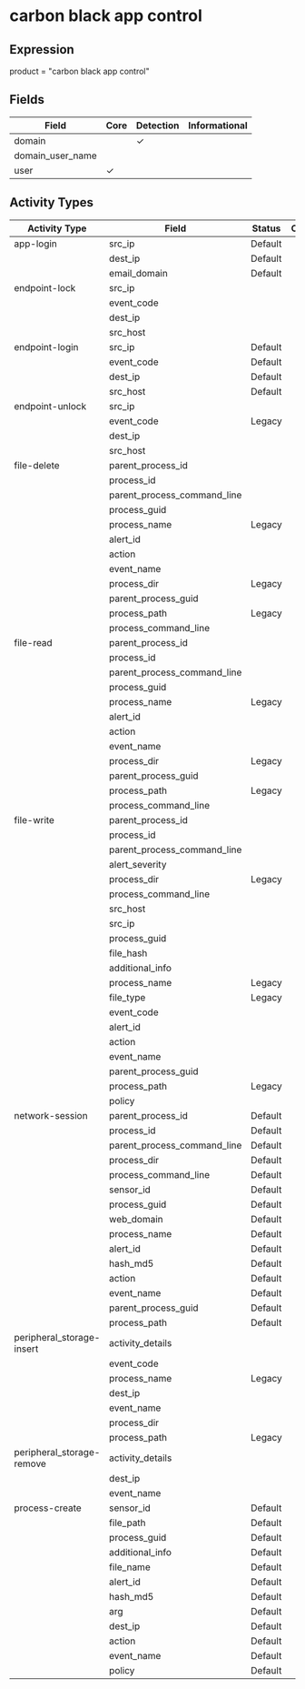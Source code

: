 carbon black app control
========================

Expression
----------

product = "carbon black app control"

Fields
------

| Field            | Core     | Detection | Informational |
| ---------------- | -------- | --------- | ------------- |
| domain           |          | &#10003;  |               |
| domain_user_name |          |           |               |
| user             | &#10003; |           |               |

Activity Types
--------------

| Activity Type             | Field                       | Status  | Core | Detection | Informational |
| ------------------------- | --------------------------- | ------- | ---- | --------- | ------------- |
| app-login                 | src_ip                      | Default |      | &#10003;  |               |
|                           | dest_ip                     | Default |      | &#10003;  |               |
|                           | email_domain                | Default |      |           | &#10003;      |
| endpoint-lock             | src_ip                      |         |      | &#10003;  |               |
|                           | event_code                  |         |      |           | &#10003;      |
|                           | dest_ip                     |         |      | &#10003;  |               |
|                           | src_host                    |         |      | &#10003;  |               |
| endpoint-login            | src_ip                      | Default |      | &#10003;  |               |
|                           | event_code                  | Default |      |           | &#10003;      |
|                           | dest_ip                     | Default |      | &#10003;  |               |
|                           | src_host                    | Default |      | &#10003;  |               |
| endpoint-unlock           | src_ip                      |         |      | &#10003;  |               |
|                           | event_code                  | Legacy  |      |           | &#10003;      |
|                           | dest_ip                     |         |      | &#10003;  |               |
|                           | src_host                    |         |      | &#10003;  |               |
| file-delete               | parent_process_id           |         |      |           | &#10003;      |
|                           | process_id                  |         |      |           | &#10003;      |
|                           | parent_process_command_line |         |      | &#10003;  |               |
|                           | process_guid                |         |      |           | &#10003;      |
|                           | process_name                | Legacy  |      |           | &#10003;      |
|                           | alert_id                    |         |      |           | &#10003;      |
|                           | action                      |         |      | &#10003;  |               |
|                           | event_name                  |         |      | &#10003;  |               |
|                           | process_dir                 | Legacy  |      |           | &#10003;      |
|                           | parent_process_guid         |         |      |           | &#10003;      |
|                           | process_path                | Legacy  |      |           | &#10003;      |
|                           | process_command_line        |         |      | &#10003;  |               |
| file-read                 | parent_process_id           |         |      |           | &#10003;      |
|                           | process_id                  |         |      |           | &#10003;      |
|                           | parent_process_command_line |         |      | &#10003;  |               |
|                           | process_guid                |         |      |           | &#10003;      |
|                           | process_name                | Legacy  |      |           | &#10003;      |
|                           | alert_id                    |         |      |           | &#10003;      |
|                           | action                      |         |      | &#10003;  |               |
|                           | event_name                  |         |      | &#10003;  |               |
|                           | process_dir                 | Legacy  |      |           | &#10003;      |
|                           | parent_process_guid         |         |      |           | &#10003;      |
|                           | process_path                | Legacy  |      | &#10003;  |               |
|                           | process_command_line        |         |      | &#10003;  |               |
| file-write                | parent_process_id           |         |      |           | &#10003;      |
|                           | process_id                  |         |      |           | &#10003;      |
|                           | parent_process_command_line |         |      | &#10003;  |               |
|                           | alert_severity              |         |      | &#10003;  |               |
|                           | process_dir                 | Legacy  |      |           | &#10003;      |
|                           | process_command_line        |         |      | &#10003;  |               |
|                           | src_host                    |         |      | &#10003;  |               |
|                           | src_ip                      |         |      | &#10003;  |               |
|                           | process_guid                |         |      |           | &#10003;      |
|                           | file_hash                   |         |      | &#10003;  |               |
|                           | additional_info             |         |      |           | &#10003;      |
|                           | process_name                | Legacy  |      |           | &#10003;      |
|                           | file_type                   | Legacy  |      |           | &#10003;      |
|                           | event_code                  |         |      |           | &#10003;      |
|                           | alert_id                    |         |      |           | &#10003;      |
|                           | action                      |         |      | &#10003;  |               |
|                           | event_name                  |         |      | &#10003;  |               |
|                           | parent_process_guid         |         |      |           | &#10003;      |
|                           | process_path                | Legacy  |      | &#10003;  |               |
|                           | policy                      |         |      | &#10003;  |               |
| network-session           | parent_process_id           | Default |      |           | &#10003;      |
|                           | process_id                  | Default |      |           | &#10003;      |
|                           | parent_process_command_line | Default |      |           | &#10003;      |
|                           | process_dir                 | Default |      |           | &#10003;      |
|                           | process_command_line        | Default |      |           | &#10003;      |
|                           | sensor_id                   | Default |      |           | &#10003;      |
|                           | process_guid                | Default |      |           | &#10003;      |
|                           | web_domain                  | Default |      |           | &#10003;      |
|                           | process_name                | Default |      |           | &#10003;      |
|                           | alert_id                    | Default |      |           | &#10003;      |
|                           | hash_md5                    | Default |      |           | &#10003;      |
|                           | action                      | Default |      |           | &#10003;      |
|                           | event_name                  | Default |      |           | &#10003;      |
|                           | parent_process_guid         | Default |      |           | &#10003;      |
|                           | process_path                | Default |      |           | &#10003;      |
| peripheral_storage-insert | activity_details            |         |      |           | &#10003;      |
|                           | event_code                  |         |      |           | &#10003;      |
|                           | process_name                | Legacy  |      |           | &#10003;      |
|                           | dest_ip                     |         |      | &#10003;  |               |
|                           | event_name                  |         |      |           | &#10003;      |
|                           | process_dir                 |         |      | &#10003;  |               |
|                           | process_path                | Legacy  |      |           | &#10003;      |
| peripheral_storage-remove | activity_details            |         |      |           | &#10003;      |
|                           | dest_ip                     |         |      | &#10003;  |               |
|                           | event_name                  |         |      |           | &#10003;      |
| process-create            | sensor_id                   | Default |      |           | &#10003;      |
|                           | file_path                   | Default |      |           | &#10003;      |
|                           | process_guid                | Default |      |           | &#10003;      |
|                           | additional_info             | Default |      |           | &#10003;      |
|                           | file_name                   | Default |      |           | &#10003;      |
|                           | alert_id                    | Default |      |           | &#10003;      |
|                           | hash_md5                    | Default |      |           | &#10003;      |
|                           | arg                         | Default |      |           | &#10003;      |
|                           | dest_ip                     | Default |      | &#10003;  |               |
|                           | action                      | Default |      |           | &#10003;      |
|                           | event_name                  | Default |      |           | &#10003;      |
|                           | policy                      | Default |      |           | &#10003;      |

